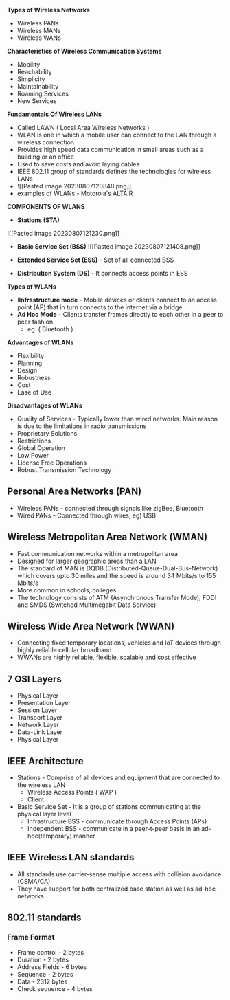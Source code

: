 **Types of Wireless Networks**

- Wireless PANs
- Wireless MANs
- Wireless WANs

**Characteristics of Wireless Communication Systems**

- Mobility
- Reachability
- Simplicity
- Maintainability
- Roaming Services
- New Services

**Fundamentals Of Wireless LANs**
- Called LAWN ( Local Area Wireless Networks )
- WLAN is one in which a mobile user can connect to the LAN through a wireless connection
- Provides high speed data communication in small areas such as a building or an office
- Used to save costs and avoid laying cables
- IEEE 802.11 group of standards defines the technologies for wireless LANs
- ![[Pasted image 20230807120848.png]]
- examples of WLANs - Motorola's ALTAIR

**COMPONENTS OF WLANS**
- **Stations (STA)**

![[Pasted image 20230807121230.png]]
- **Basic Service Set (BSS)**
![[Pasted image 20230807121408.png]]

- **Extended Service Set (ESS)** - Set of all connected BSS
- **Distribution System (DS)** - It connects access points in ESS

**Types of WLANs**
- I**Infrastructure mode** - Mobile devices or clients connect to an access point (AP) that in turn connects to the internet via a bridge
- **Ad Hoc Mode** - Clients transfer frames directly to each other in a peer to peer fashion
	- eg. ( Bluetooth )

**Advantages of WLANs**

- Flexibility
- Planning
- Design
- Robustness
- Cost
- Ease of Use

**Disadvantages of WLANs**
- Quality of Services - Typically lower than wired networks. Main reason is due to the limitations in radio transmissions
- Proprietary Solutions
- Restrictions
- Global Operation
- Low Power
- License Free Operations
- Robust Transmission Technology

## Personal Area Networks (PAN)

- Wireless PANs - connected through signals like zigBee, Bluetooth
- Wired PANs - Connected through wires, eg) USB

## Wireless Metropolitan Area Network (WMAN)

- Fast communication networks within a metropolitan area
- Designed for larger geographic areas  than a LAN
- The standard of MAN is DQDB (Distributed-Queue-Dual-Bus-Network) which covers upto 30 miles and the speed is around 34 Mbits/s to 155 Mbits/s
- More common in schools, colleges
- The technology consists of ATM (Asynchronous Transfer Mode), FDDI and SMDS (Switched Multimegabit Data Service)

## Wireless Wide Area Network (WWAN)

- Connecting fixed temporary locations, vehicles and IoT devices through highly reliable cellular broadband
- WWANs are highly reliable, flexible, scalable and cost effective

## 7 OSI Layers

- Physical Layer
- Presentation Layer
- Session Layer
- Transport Layer
- Network Layer
- Data-Link Layer
- Physical Layer


## IEEE Architecture

- Stations - Comprise of all devices and equipment that are connected to the wireless LAN
	- Wireless Access Points ( WAP )
	- Client
- Basic Service Set - It is a group of stations communicating at the physical layer level
	- Infrastructure BSS - communicate through Access Points (APs)
	- Independent BSS - communicate in a peer-t-peer basis in an ad-hoc(temporary) manner 

## IEEE Wireless LAN standards

- All standards use carrier-sense multiple access with collision avoidance (CSMA/CA)
- They have support for both centralized base station as well as ad-hoc networks

## 802.11 standards

### Frame Format
- Frame control - 2 bytes
- Duration - 2 bytes
- Address Fields - 6 bytes
- Sequence - 2 bytes
- Data - 2312 bytes
- Check sequence - 4 bytes